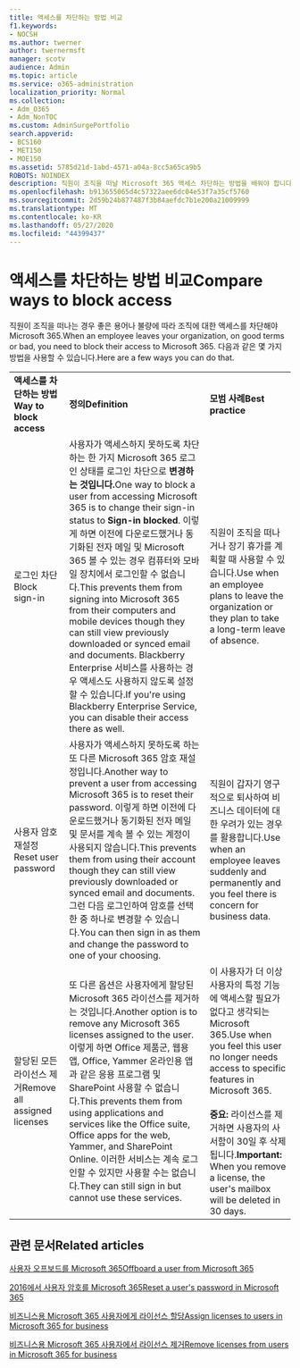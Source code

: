 ```yaml
---
title: 액세스를 차단하는 방법 비교
f1.keywords:
- NOCSH
ms.author: twerner
author: twernermsft
manager: scotv
audience: Admin
ms.topic: article
ms.service: o365-administration
localization_priority: Normal
ms.collection:
- Adm_O365
- Adm_NonTOC
ms.custom: AdminSurgePortfolio
search.appverid:
- BCS160
- MET150
- MOE150
ms.assetid: 5785d21d-1abd-4571-a04a-8cc5a65ca9b5
ROBOTS: NOINDEX
description: 직원이 조직을 떠날 Microsoft 365 액세스 차단하는 방법을 배워야 합니다.
ms.openlocfilehash: b913655065d4c57322aee6dc04e53f7a35cf5760
ms.sourcegitcommit: 2d59b24b877487f3b84aefdc7b1e200a21009999
ms.translationtype: MT
ms.contentlocale: ko-KR
ms.lasthandoff: 05/27/2020
ms.locfileid: "44399437"
---
```

# <a name="compare-ways-to-block-access"></a><span data-ttu-id="b7358-103">액세스를 차단하는 방법 비교</span><span class="sxs-lookup"><span data-stu-id="b7358-103">Compare ways to block access</span></span>

<span data-ttu-id="b7358-104">직원이 조직을 떠나는 경우 좋은 용어나 불량에 따라 조직에 대한 액세스를 차단해야 Microsoft 365.</span><span class="sxs-lookup"><span data-stu-id="b7358-104">When an employee leaves your organization, on good terms or bad, you need to block their access to Microsoft 365.</span></span> <span data-ttu-id="b7358-105">다음과 같은 몇 가지 방법을 사용할 수 있습니다.</span><span class="sxs-lookup"><span data-stu-id="b7358-105">Here are a few ways you can do that.</span></span>
  
||||
|:-----|:-----|:-----|
|<span data-ttu-id="b7358-106">**액세스를 차단하는 방법**</span><span class="sxs-lookup"><span data-stu-id="b7358-106">**Way to block access**</span></span> <br/> |<span data-ttu-id="b7358-107">**정의**</span><span class="sxs-lookup"><span data-stu-id="b7358-107">**Definition**</span></span> <br/> |<span data-ttu-id="b7358-108">**모범 사례**</span><span class="sxs-lookup"><span data-stu-id="b7358-108">**Best practice**</span></span> <br/> |
|<span data-ttu-id="b7358-109">로그인 차단</span><span class="sxs-lookup"><span data-stu-id="b7358-109">Block sign-in</span></span>  <br/> |<span data-ttu-id="b7358-110">사용자가 액세스하지 못하도록 차단하는 한 가지 Microsoft 365 로그인 상태를 로그인 차단으로 **변경하는 것입니다.**</span><span class="sxs-lookup"><span data-stu-id="b7358-110">One way to block a user from accessing Microsoft 365 is to change their sign-in status to **Sign-in blocked**.</span></span> <span data-ttu-id="b7358-111">이렇게 하면 이전에 다운로드했거나 동기화된 전자 메일 및 Microsoft 365 볼 수 있는 경우 컴퓨터와 모바일 장치에서 로그인할 수 없습니다.</span><span class="sxs-lookup"><span data-stu-id="b7358-111">This prevents them from signing into Microsoft 365 from their computers and mobile devices though they can still view previously downloaded or synced email and documents.</span></span> <span data-ttu-id="b7358-112">Blackberry Enterprise 서비스를 사용하는 경우 액세스도 사용하지 않도록 설정할 수 있습니다.</span><span class="sxs-lookup"><span data-stu-id="b7358-112">If you're using Blackberry Enterprise Service, you can disable their access there as well.</span></span>  <br/> |<span data-ttu-id="b7358-113">직원이 조직을 떠나거나 장기 휴가를 계획할 때 사용할 수 있습니다.</span><span class="sxs-lookup"><span data-stu-id="b7358-113">Use when an employee plans to leave the organization or they plan to take a long-term leave of absence.</span></span>  <br/> |
|<span data-ttu-id="b7358-114">사용자 암호 재설정</span><span class="sxs-lookup"><span data-stu-id="b7358-114">Reset user password</span></span>  <br/> |<span data-ttu-id="b7358-115">사용자가 액세스하지 못하도록 하는 또 다른 Microsoft 365 암호 재설정입니다.</span><span class="sxs-lookup"><span data-stu-id="b7358-115">Another way to prevent a user from accessing Microsoft 365 is to reset their password.</span></span> <span data-ttu-id="b7358-116">이렇게 하면 이전에 다운로드했거나 동기화된 전자 메일 및 문서를 계속 볼 수 있는 계정이 사용되지 않습니다.</span><span class="sxs-lookup"><span data-stu-id="b7358-116">This prevents them from using their account though they can still view previously downloaded or synced email and documents.</span></span> <span data-ttu-id="b7358-117">그런 다음 로그인하여 암호를 선택한 중 하나로 변경할 수 있습니다.</span><span class="sxs-lookup"><span data-stu-id="b7358-117">You can then sign in as them and change the password to one of your choosing.</span></span>  <br/> |<span data-ttu-id="b7358-118">직원이 갑자기 영구적으로 퇴사하여 비즈니스 데이터에 대한 우려가 있는 경우를 활용합니다.</span><span class="sxs-lookup"><span data-stu-id="b7358-118">Use when an employee leaves suddenly and permanently and you feel there is concern for business data.</span></span>  <br/> |
|<span data-ttu-id="b7358-119">할당된 모든 라이선스 제거</span><span class="sxs-lookup"><span data-stu-id="b7358-119">Remove all assigned licenses</span></span>  <br/> |<span data-ttu-id="b7358-120">또 다른 옵션은 사용자에게 할당된 Microsoft 365 라이선스를 제거하는 것입니다.</span><span class="sxs-lookup"><span data-stu-id="b7358-120">Another option is to remove any Microsoft 365 licenses assigned to the user.</span></span> <span data-ttu-id="b7358-121">이렇게 하면 Office 제품군, 웹용 앱, Office, Yammer 온라인용 앱과 같은 응용 프로그램 및 SharePoint 사용할 수 없습니다.</span><span class="sxs-lookup"><span data-stu-id="b7358-121">This prevents them from using applications and services like the Office suite, Office apps for the web, Yammer, and SharePoint Online.</span></span> <span data-ttu-id="b7358-122">이러한 서비스는 계속 로그인할 수 있지만 사용할 수는 없습니다.</span><span class="sxs-lookup"><span data-stu-id="b7358-122">They can still sign in but cannot use these services.</span></span>  <br/> |<span data-ttu-id="b7358-123">이 사용자가 더 이상 사용자의 특정 기능에 액세스할 필요가 없다고 생각되는 Microsoft 365.</span><span class="sxs-lookup"><span data-stu-id="b7358-123">Use when you feel this user no longer needs access to specific features in Microsoft 365.</span></span>  <br/> <br> <span data-ttu-id="b7358-124">**중요:** 라이선스를 제거하면 사용자의 사서함이 30일 후 삭제됩니다.</span><span class="sxs-lookup"><span data-stu-id="b7358-124">**Important:** When you remove a license, the user's mailbox will be deleted in 30 days.</span></span>
   
## <a name="related-articles"></a><span data-ttu-id="b7358-125">관련 문서</span><span class="sxs-lookup"><span data-stu-id="b7358-125">Related articles</span></span>

[<span data-ttu-id="b7358-126">사용자 오프보드를 Microsoft 365</span><span class="sxs-lookup"><span data-stu-id="b7358-126">Offboard a user from Microsoft 365</span></span>](../add-users/remove-former-employee.md)
    
[<span data-ttu-id="b7358-127">2016에서 사용자 암호를 Microsoft 365</span><span class="sxs-lookup"><span data-stu-id="b7358-127">Reset a user's password in Microsoft 365</span></span>](../add-users/reset-passwords.md)
    
[<span data-ttu-id="b7358-128">비즈니스용 Microsoft 365 사용자에게 라이선스 할당</span><span class="sxs-lookup"><span data-stu-id="b7358-128">Assign licenses to users in Microsoft 365 for business</span></span>](../manage/assign-licenses-to-users.md)
    
[<span data-ttu-id="b7358-129">비즈니스용 Microsoft 365 사용자에서 라이선스 제거</span><span class="sxs-lookup"><span data-stu-id="b7358-129">Remove licenses from users in Microsoft 365 for business</span></span>](../manage/remove-licenses-from-users.md)
    

